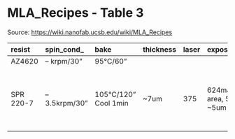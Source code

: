 # MLA_Recipes - Table 3

Source: https://wiki.nanofab.ucsb.edu/wiki/MLA_Recipes

| resist    | spin_cond_   | bake                 | thickness   | laser   | exposure_dose__mj_cm2_                                  | focus_offset   | rehydrate   | peb      | flood    | developer   | developer_time   | comments                                                           |
|:----------|:-------------|:---------------------|:------------|:--------|:--------------------------------------------------------|:---------------|:------------|:---------|:---------|:------------|:-----------------|:-------------------------------------------------------------------|
| AZ4620    | – krpm/30”   | 95°C/60”             |             |         |                                                         |                |             | 60"      | AZ300MIF | 60"         | TBD              |                                                                    |
| SPR 220-7 | –3.5krpm/30” | 105°C/120” Cool 1min | ~7um        | 375     | 624mJ to clear large mm area, 520mJ to clear ~5um lines | neg 20         | >1hr        | 115C/90s | AZ300MIF | 70s         | TBD              | Rehydration after exposure is necessary, to prevent bubbles at PEB |